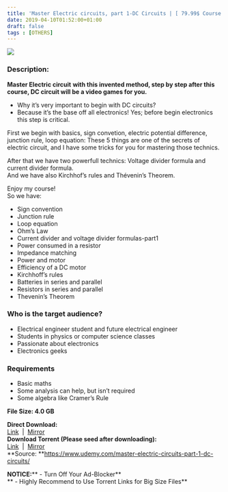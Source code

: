 ```yaml
---
title: 'Master Electric circuits, part 1-DC Circuits | [ 79.99$ Course For Free ]'
date: 2019-04-10T01:52:00+01:00
draft: false
tags : [OTHERS]
---
```


[![](https://4.bp.blogspot.com/-U4dgc0x4-6c/XK09pNDdOxI/AAAAAAAABsc/ok7qKCCkshQTEovUfbGi2t5ppjKUOL3jwCLcBGAs/s640/Master-Electric-circuits-part-1-DC-Circuits.jpg)](https://4.bp.blogspot.com/-U4dgc0x4-6c/XK09pNDdOxI/AAAAAAAABsc/ok7qKCCkshQTEovUfbGi2t5ppjKUOL3jwCLcBGAs/s1600/Master-Electric-circuits-part-1-DC-Circuits.jpg)

  

### Description:

**Master Electric circuit** **with this invented method, step by step after this course, DC circuit will be a video games for you.**  

*   Why it’s very important to begin with DC circuits?
*   Because it’s the base off all electronics! Yes; before begin electronics this step is critical.

First we begin with basics, sign convetion, electric potential difference, junction rule, loop equation: These 5 things are one of the secrets of electric circuit, and I have some tricks for you for mastering those technics.  

After that we have two powerfull technics: Voltage divider formula and current divider formula.  
And we have also Kirchhof’s rules and Thévenin’s Theorem.  

Enjoy my course!  
So we have:  

*   Sign convention
*   Junction rule
*   Loop equation
*   Ohm’s Law
*   Current divider and voltage divider formulas-part1
*   Power consumed in a resistor
*   Impedance matching
*   Power and motor
*   Efficiency of a DC motor
*   Kirchhoff’s rules
*   Batteries in series and parallel
*   Resistors in series and parallel
*   Thevenin’s Theorem

### Who is the target audience?

*   Electrical engineer student and future electrical engineer
*   Students in physics or computer science classes
*   Passionate about electronics
*   Electronics geeks

### Requirements

*   Basic maths
*   Some analysis can help, but isn’t required
*   Some algebra like Cramer’s Rule

**File Size: 4.0 GB**  
  
**Direct Download:**  
[Link](http://crowdurl.com/MasterElectriclink1)  |  [Mirror](http://crowdurl.com/MasterElectriclink2)   
**Download Torrent (Please seed after downloading):**  
[Link](http://crowdurl.com/MasterElectrictorrent1)  |  [Mirror](http://crowdurl.com/MasterElectrictorrent2)  
**Source: **https://www.udemy.com/master-electric-circuits-part-1-dc-circuits/  

**NOTICE:**** - Turn Off Your Ad-Blocker**  
** - Highly Recommend to Use Torrent Links for Big Size Files**